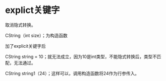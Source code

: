 # explict关键字

取消隐式转换。

CString（int size）；为构造函数



加了explicit关键字后



CString string = 10；就无法成立，因为10是int类型，不能隐式转换后，类型不匹配，无法通过。



CString string1（24）；这样可以，调用构造函数将24作为行参传入。